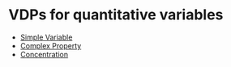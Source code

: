 # VDPs for quantitative variables
* [Simple Variable](simple.md)
* [Complex Property](complexproperty.md)
* [Concentration](concentration.md)  
